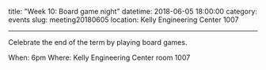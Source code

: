 title: "Week 10: Board game night"
datetime: 2018-06-05 18:00:00
category: events
slug: meeting20180605
location: Kelly Engineering Center 1007

---

Celebrate the end of the term by playing board games.

When: 6pm
Where: Kelly Engineering Center room 1007

